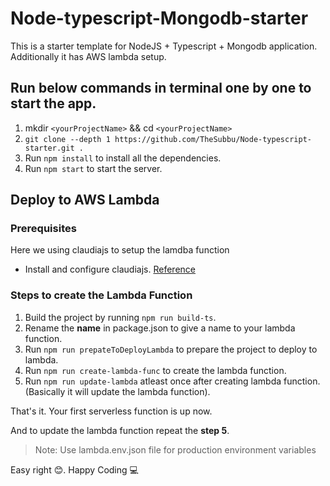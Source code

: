# Node-typescript-Mongodb-starter

This is a starter template for NodeJS + Typescript + Mongodb application.
Additionally it has AWS lambda setup.

## Run below commands in terminal one by one to start the app.

  1. mkdir `<yourProjectName>` && cd `<yourProjectName>`
  2. ```git clone --depth 1 https://github.com/TheSubbu/Node-typescript-starter.git .```
  3. Run ```npm install``` to install all the dependencies.
  4. Run ```npm start``` to start the server.

## Deploy to AWS Lambda

### Prerequisites

  Here we using claudiajs to setup the lamdba function
  * Install and configure claudiajs. [Reference](https://claudiajs.com/tutorials/installing.html)

### Steps to create the Lambda Function

  1. Build the project by running `npm run build-ts`.
  2. Rename the **name** in package.json to give a name to your lambda function.
  3. Run `npm run prepateToDeployLambda` to prepare the project to deploy to lambda.
  4. Run `npm run create-lambda-func` to create the lambda function.
  5. Run `npm run update-lambda` atleast once after creating lambda function.(Basically it will update the lambda function).

  That's it. Your first serverless function is up now.

  And to update the lambda function repeat the **step 5**.

> Note: Use lambda.env.json file for production environment variables


Easy right :blush:. Happy Coding :computer:
